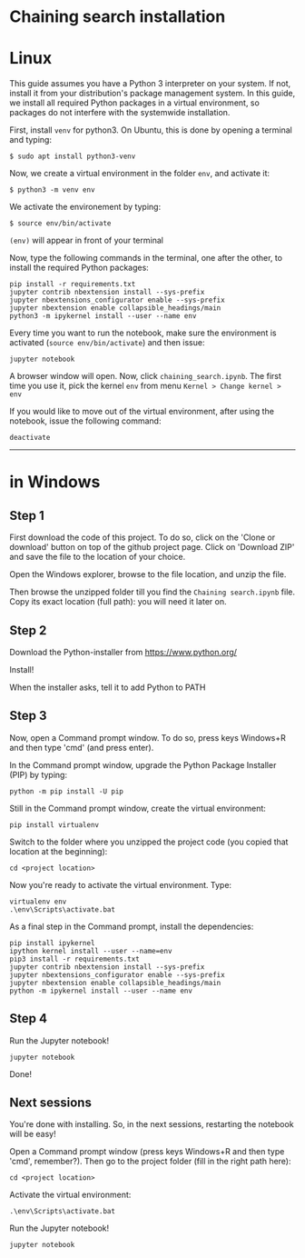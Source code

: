 # Chaining search installation

# Linux
This guide assumes you have a Python 3 interpreter on your system. If not, install it from your distribution's package management system. In this guide, we install all required Python packages in a virtual environment, so packages do not interfere with the systemwide installation.

First, install `venv` for python3. On Ubuntu, this is done by opening a terminal and typing:
```
$ sudo apt install python3-venv
```

Now, we create a virtual environment in the folder `env`, and activate it:
```
$ python3 -m venv env
```
We activate the environement by typing:
```
$ source env/bin/activate
```
`(env)` will appear in front of your terminal

Now, type the following commands in the terminal, one after the other, to install
the required Python packages:
```
pip install -r requirements.txt
jupyter contrib nbextension install --sys-prefix
jupyter nbextensions_configurator enable --sys-prefix
jupyter nbextension enable collapsible_headings/main
python3 -m ipykernel install --user --name env
```

Every time you want to run the notebook, make sure the environment is activated (`source env/bin/activate`) and then issue:
```
jupyter notebook
```

A browser window will open. Now, click `chaining_search.ipynb`. The first time you use it, pick the kernel `env` from menu `Kernel > Change kernel > env`

If you would like to move out of the virtual environment, after using the notebook, issue the following command:
```
deactivate
```

-----------------------------------------------

# in Windows

## Step 1

First download the code of this project. To do so, click on the 'Clone or download' button on top of the github project page. Click on 'Download ZIP' and save the file to the location of your choice.

Open the Windows explorer, browse to the file location, and unzip the file. 

Then browse the unzipped folder till you find the `Chaining search.ipynb` file. Copy its exact location (full path): you will need it later on.

## Step  2

Download the Python-installer from https://www.python.org/  

Install!

When the installer asks, tell it to add Python to PATH

## Step  3

Now, open a Command prompt window. To do so, press keys Windows+R and then type 'cmd' (and press enter).

In the Command prompt window, upgrade the Python Package Installer (PIP) by typing:
```
python -m pip install -U pip
```

Still in the Command prompt window, create the virtual environment:
```
pip install virtualenv
```
Switch to the folder where you unzipped the project code (you copied that location at the beginning):

```
cd <project location>
```

Now you're ready to activate the virtual environment. Type:
```
virtualenv env
.\env\Scripts\activate.bat
```

As a final step in the Command prompt, install the dependencies:
```
pip install ipykernel
ipython kernel install --user --name=env
pip3 install -r requirements.txt
jupyter contrib nbextension install --sys-prefix
jupyter nbextensions_configurator enable --sys-prefix
jupyter nbextension enable collapsible_headings/main
python -m ipykernel install --user --name env
``` 

## Step  4

Run the Jupyter notebook!
```
jupyter notebook
```

Done!


## Next sessions

You're done with installing. So, in the next sessions, restarting the notebook will be easy!

Open a Command prompt window (press keys Windows+R and then type 'cmd', remember?).
Then go to the project folder (fill in the right path here):

```
cd <project location>
```

Activate the virtual environment:
```
.\env\Scripts\activate.bat
```

Run the Jupyter notebook!
```
jupyter notebook
```

